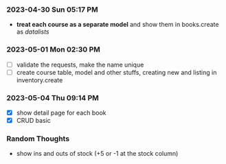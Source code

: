 ### 2023-04-30 Sun 05:17 PM
* **treat each course as a separate model** and show them in books.create as *datalists*

### 2023-05-01 Mon 02:30 PM
- [ ] validate the requests, make the name unique
- [ ] create course table, model and other stuffs, creating new and listing in inventory.create

### 2023-05-04 Thu 09:14 PM
- [x] show detail page for each book
- [x] CRUD basic

### Random Thoughts
- show ins and outs of stock (+5 or -1 at the stock column)
